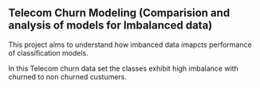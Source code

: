 ## Telecom Churn Modeling (Comparision and analysis of models for Imbalanced data)
This project aims to understand how imbanced data imapcts performance of classification models.

In this Telecom churn data set the classes exhibit high imbalance with churned to non churned custumers.


